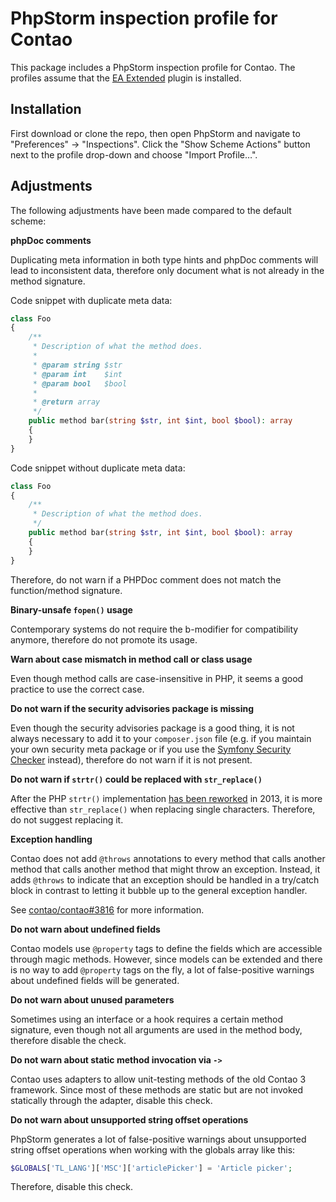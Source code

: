 # PhpStorm inspection profile for Contao

This package includes a PhpStorm inspection profile for Contao. The profiles
assume that the [EA Extended][1] plugin is installed.

## Installation

First download or clone the repo, then open PhpStorm and navigate to
"Preferences" → "Inspections". Click the "Show Scheme Actions" button next to
the profile drop-down and choose "Import Profile…".

## Adjustments

The following adjustments have been made compared to the default scheme:

**phpDoc comments**

Duplicating meta information in both type hints and phpDoc comments will lead
to inconsistent data, therefore only document what is not already in the method
signature.

Code snippet with duplicate meta data:

```php
class Foo
{
    /**
     * Description of what the method does.
     * 
     * @param string $str
     * @param int    $int
     * @param bool   $bool
     *
     * @return array
     */
    public method bar(string $str, int $int, bool $bool): array
    {
    }
}
```

Code snippet without duplicate meta data:

```php
class Foo
{
    /**
     * Description of what the method does.
     */
    public method bar(string $str, int $int, bool $bool): array
    {
    }
}
```

Therefore, do not warn if a PHPDoc comment does not match the function/method
signature.

**Binary-unsafe `fopen()` usage**

Contemporary systems do not require the b-modifier for compatibility anymore,
therefore do not promote its usage.

**Warn about case mismatch in method call or class usage**

Even though method calls are case-insensitive in PHP, it seems a good practice
to use the correct case.

**Do not warn if the security advisories package is missing**

Even though the security advisories package is a good thing, it is not always
necessary to add it to your `composer.json` file (e.g. if you maintain your own
security meta package or if you use the [Symfony Security Checker][2] instead),
therefore do not warn if it is not present.

**Do not warn if `strtr()` could be replaced with `str_replace()`**

After the PHP `strtr()` implementation [has been reworked][3] in 2013, it is
more effective than `str_replace()` when replacing single characters.
Therefore, do not suggest replacing it.

**Exception handling**

Contao does not add `@throws` annotations to every method that calls another
method that calls another method that might throw an exception. Instead, it
adds `@throws` to indicate that an exception should be handled in a try/catch
block in contrast to letting it bubble up to the general exception handler.

See [contao/contao#3816][4] for more information.

**Do not warn about undefined fields**

Contao models use `@property` tags to define the fields which are accessible
through magic methods. However, since models can be extended and there is no
way to add `@property` tags on the fly, a lot of false-positive warnings about
undefined fields will be generated. 

**Do not warn about unused parameters**

Sometimes using an interface or a hook requires a certain method signature,
even though not all arguments are used in the method body, therefore disable
the check.

**Do not warn about static method invocation via `->`**

Contao uses adapters to allow unit-testing methods of the old Contao 3
framework. Since most of these methods are static but are not invoked
statically through the adapter, disable this check.

**Do not warn about unsupported string offset operations**

PhpStorm generates a lot of false-positive warnings about unsupported string
offset operations when working with the globals array like this:

```php
$GLOBALS['TL_LANG']['MSC']['articlePicker'] = 'Article picker';
```

Therefore, disable this check.

[1]: https://plugins.jetbrains.com/plugin/7622-php-inspections-ea-extended-
[2]: https://security.symfony.com
[3]: https://news-web.php.net/php.internals/64931
[4]: https://github.com/contao/contao/pull/3816
